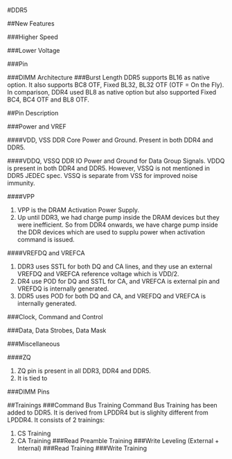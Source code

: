#DDR5

##New Features

###Higher Speed

###Lower Voltage

###Pin



###DIMM Architecture
###Burst Length
DDR5 supports BL16 as native option. It also supports BC8 OTF, Fixed BL32, BL32 OTF (OTF = On the Fly). In comparison, DDR4 used BL8 as native option but also supported Fixed BC4, BC4 OTF and BL8 OTF.

##Pin Description

###Power and VREF

####VDD, VSS
DDR Core Power and Ground.
Present in both DDR4 and DDR5.

####VDDQ, VSSQ
DDR IO Power and Ground for Data Group Signals.
VDDQ is present in both DDR4 and DDR5. However, VSSQ is not mentioned in DDR5 JEDEC spec.
VSSQ is separate from VSS for improved noise immunity.

####VPP
1. VPP is the DRAM Activation Power Supply.  
2. Up until DDR3, we had charge pump inside the DRAM devices but they were inefficient. So from DDR4 onwards, we have charge pump inside the DDR devices which are used to supplu power when activation command is issued.

####VREFDQ and VREFCA
1. DDR3 uses SSTL for both DQ and CA lines, and they use an external VREFDQ and VREFCA reference voltage which is VDD/2.  
2. DR4 use POD for DQ and SSTL for CA, and VREFCA is external pin and VREFDQ is internally generated.  
3. DDR5 uses POD for both DQ and CA, and VREFDQ and VREFCA is internally generated.  

###Clock, Command and Control

###Data, Data Strobes, Data Mask

###Miscellaneous

####ZQ
1. ZQ pin is present in all DDR3, DDR4 and DDR5.
2. It is tied to 

###DIMM Pins



##Trainings
###Command Bus Training
Command Bus Training has been added to DDR5. It is derived from LPDDR4 but is slighlty different from LPDDR4. It consists of 2 trainings:
1. CS Training
2. CA Training
###Read Preamble Training
###Write Leveling (External + Internal)
###Read Training
###Write Training
